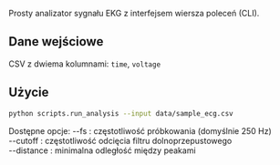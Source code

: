 Prosty analizator sygnału EKG z interfejsem wiersza poleceń (CLI).

## Dane wejściowe
CSV z dwiema kolumnami: `time`, `voltage`

## Użycie
```bash
python scripts.run_analysis --input data/sample_ecg.csv
```

Dostępne opcje:
--fs : częstotliwość próbkowania (domyślnie 250 Hz)  
--cutoff : częstotliwość odcięcia filtru dolnoprzepustowego  
--distance : minimalna odległość między peakami